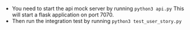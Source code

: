 * You need to start the api mock server by running `python3 api.py` This will
start a flask application on port 7070.
* Then run the integration test by running `python3 test_user_story.py`
